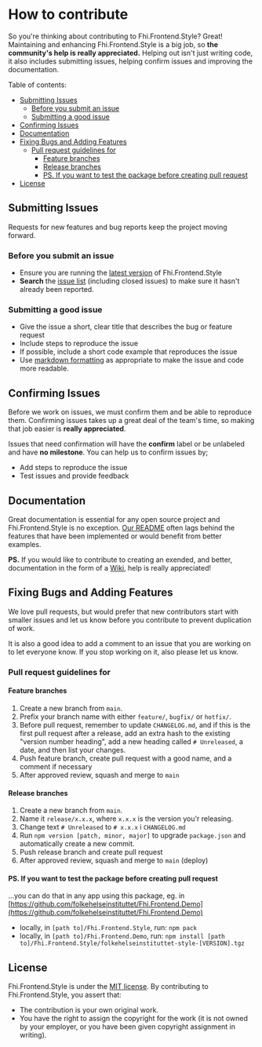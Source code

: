 # How to contribute

So you're thinking about contributing to Fhi.Frontend.Style? Great! Maintaining and enhancing Fhi.Frontend.Style is a big job, so **the community's help is really appreciated.** Helping out isn't just writing code, it also includes submitting issues, helping confirm issues and improving the documentation.

Table of contents:

- [Submitting Issues](#submitting-issues)
  - [Before you submit an issue](#before-you-submit-an-issue)
  - [Submitting a good issue](#submitting-a-good-issue)
- [Confirming Issues](#confirming-issues)
- [Documentation](#documentation)
- [Fixing Bugs and Adding Features](#fixing-bugs-and-adding-features)
  - [Pull request guidelines for](#pull-request-guidelines-for)
    - [Feature branches](#feature-branches)
    - [Release branches](#release-branches)
    - [PS. If you want to test the package before creating pull request](#ps-if-you-want-to-test-the-package-before-creating-pull-request)
- [License](#license)

## Submitting Issues

Requests for new features and bug reports keep the project moving forward.

### Before you submit an issue

- Ensure you are running the [latest version](https://github.com/folkehelseinstituttet/Fhi.Frontend.Style/releases) of Fhi.Frontend.Style
- **Search** the [issue list](https://github.com/folkehelseinstituttet/Fhi.Frontend.Style/issues?utf8=✓&q=is%3Aissue) (including closed issues) to make sure it hasn't already been reported.

### Submitting a good issue

- Give the issue a short, clear title that describes the bug or feature request
- Include steps to reproduce the issue
- If possible, include a short code example that reproduces the issue
- Use [markdown formatting](https://guides.github.com/features/mastering-markdown/) as appropriate to make the issue and code more readable.

## Confirming Issues

Before we work on issues, we must confirm them and be able to reproduce them. Confirming issues takes up a great deal of the team's time, so making that job easier is **really appreciated**.

Issues that need confirmation will have the **confirm** label or be unlabeled and have **no milestone**. You can help us to confirm issues by;

- Add steps to reproduce the issue
- Test issues and provide feedback

## Documentation

Great documentation is essential for any open source project and Fhi.Frontend.Style is no exception. [Our README](https://github.com/folkehelseinstituttet/Fhi.Frontend.Style/blob/main/README.md) often lags behind the features that have been implemented or would benefit from better examples.

**PS.** If you would like to contribute to creating an exended, and better, documentation in the form of a [Wiki](https://github.com/folkehelseinstituttet/Fhi.Frontend.Style/wiki), help is really appreciated!

## Fixing Bugs and Adding Features

We love pull requests, but would prefer that new contributors start with smaller issues and let us know before you contribute to prevent duplication of work.

It is also a good idea to add a comment to an issue that you are working on to let everyone know. If you stop working on it, also please let us know.

### Pull request guidelines for

#### Feature branches

1. Create a new branch from `main`.
2. Prefix your branch name with either `feature/`, `bugfix/` or `hotfix/`.
3. Before pull request, remember to update `CHANGELOG.md`, and if this is the first pull request after a release, add an extra hash to the existing "version number heading", add a new heading called `# Unreleased`, a date, and then list your changes.
4. Push feature branch, create pull request with a good name, and a comment if necessary
5. After approved review, squash and merge to `main`

#### Release branches

1. Create a new branch from `main`.
2. Name it `release/x.x.x`, where `x.x.x` is the version you'r releasing.
3. Change text `# Unreleased` to `# x.x.x` i `CHANGELOG.md`
4. Run `npm version [patch, minor, major]` to upgrade `package.json` and automatically create a new commit.
5. Push release branch and create pull request
6. After approved review, squash and merge to `main` (deploy)

#### PS. If you want to test the package before creating pull request

...you can do that in any app using this package, eg. in [https://github.com/folkehelseinstituttet/Fhi.Frontend.Demo](https://github.com/folkehelseinstituttet/Fhi.Frontend.Demo)

- locally, in `[path to]/Fhi.Frontend.Style`, run: `npm pack`
- locally, in `[path to]/Fhi.Frontend.Demo`, run: `npm install [path to]/Fhi.Frontend.Style/folkehelseinstituttet-style-[VERSION].tgz`

## License

Fhi.Frontend.Style is under the [MIT license](https://github.com/folkehelseinstituttet/Fhi.Frontend.Style/blob/main/LICENSE). By contributing to Fhi.Frontend.Style, you assert that:

- The contribution is your own original work.
- You have the right to assign the copyright for the work (it is not owned by your employer, or
  you have been given copyright assignment in writing).
